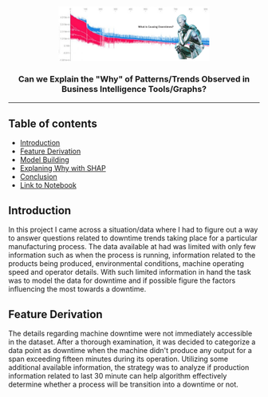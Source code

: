 <div align="center">
<img src="https://github.com/skswar/Explainable_ML_for_Production_Downtime_Shap/blob/main/img/banner.png" alt="Intro Logo" width="60%"/>
</div>
<h3 align="center">Can we Explain the "Why" of Patterns/Trends Observed in Business Intelligence Tools/Graphs?</h3>
<hr>

## Table of contents
* [Introduction](#introduction)
* [Feature Derivation](#feature-derivation)
* [Model Building](#model-building)
* [Explaning Why with SHAP](#explaning-why-with-shap)
* [Conclusion](#conclusion)
* [Link to Notebook](#link-to-notebook)

## Introduction
In this project I came across a situation/data where I had to figure out a way to answer questions related to downtime trends taking place for a particular manufacturing process. The data available at had was limited with only few information such as when the process is running, information related to the products being produced, environmental conditions, machine operating speed and operator details. With such limited information in hand the task was to model the data for downtime and if possible figure the factors influencing the most towards a downtime. 

## Feature Derivation
The details regarding machine downtime were not immediately accessible in the dataset. After a thorough examination, it was decided to categorize a data point as downtime when the machine didn't produce any output for a span exceeding fifteen minutes during its operation. Utilizing some additional available information, the strategy was to analyze if production information related to last 30 minute can help algorithm effectively determine whether a process will be transition into a downtime or not.



